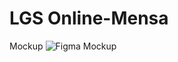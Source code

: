# LGS Online-Mensa

Mockup
![Figma Mockup](https://github.com/markoshaq/lgsmensa/assets/91068526/aaec8239-df8c-464d-8d30-ba5eb7f15eac)
